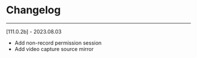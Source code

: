 # Changelog

--------------------------------------------
[111.0.2b] - 2023.08.03

- Add non-record permission session
- Add video capture source mirror

